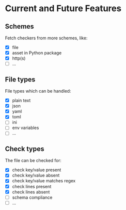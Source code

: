 # Current and Future Features

## Schemes

Fetch checkers from more schemes, like:

- [x] file
- [x] asset in Python package
- [x] http(s)
- [ ] ...

## File types

File types which can be handled:

- [x] plain text
- [x] json
- [x] yaml
- [x] toml
- [ ] ini
- [ ] env variables
- [ ] ...

## Check types

The file can be checked for:

- [x] check key/value present
- [x] check key/value absent
- [x] check key/value matches regex
- [x] check lines present
- [x] check lines absent
- [ ] schema compliance
- [ ] ...

